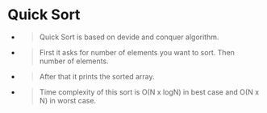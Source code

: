 # Quick Sort 
* > Quick Sort is based on devide and conquer algorithm.
* > First it asks for number of elements you want to sort. Then number of elements.
* > After that it prints the sorted array.
* > Time complexity of this sort is O(N x logN) in best case and O(N x N) in worst case.
